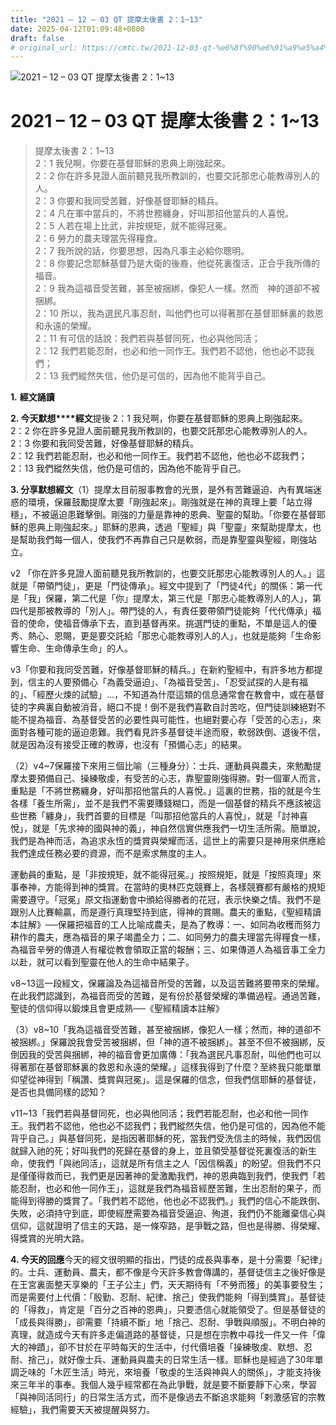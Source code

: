 ```yaml
---
title: "2021 – 12 – 03 QT 提摩太後書 2：1~13"
date: 2025-04-12T01:09:48+0800
draft: false
# original_url: https://cmtc.tw/2021-12-03-qt-%e6%8f%90%e6%91%a9%e5%a4%aa%e5%be%8c%e6%9b%b8-2%ef%bc%9a113
---
```


![2021 – 12 – 03 QT 提摩太後書 2：1~13](/images/qt.jpg   "2021 – 12 – 03 QT 提摩太後書 2：1~13")

# 2021 – 12 – 03 QT 提摩太後書 2：1~13

> 提摩太後書 2：1~13  
> 2：1 我兒啊，你要在基督耶穌的恩典上剛強起來。  
> 2：2 你在許多見證人面前聽見我所教訓的，也要交託那忠心能教導別人的人。  
> 2：3 你要和我同受苦難，好像基督耶穌的精兵。  
> 2：4 凡在軍中當兵的，不將世務纏身，好叫那招他當兵的人喜悅。  
> 2：5 人若在場上比武，非按規矩，就不能得冠冕。  
> 2：6 勞力的農夫理當先得糧食。  
> 2：7 我所說的話，你要思想，因為凡事主必給你聰明。  
> 2：8 你要記念耶穌基督乃是大衛的後裔，他從死裏復活，正合乎我所傳的福音。  
> 2：9 我為這福音受苦難，甚至被捆綁，像犯人一樣。然而　神的道卻不被捆綁。  
> 2：10 所以，我為選民凡事忍耐，叫他們也可以得著那在基督耶穌裏的救恩和永遠的榮耀。  
> 2：11 有可信的話說：我們若與基督同死，也必與他同活；  
> 2：12 我們若能忍耐，也必和他一同作王。我們若不認他，他也必不認我們；  
> 2：13 我們縱然失信，他仍是可信的，因為他不能背乎自己。

**1.** **經文誦讀**

**2. 今天默想****經文**提後 2：1 我兒啊，你要在基督耶穌的恩典上剛強起來。  
2：2 你在許多見證人面前聽見我所教訓的，也要交託那忠心能教導別人的人。  
2：3 你要和我同受苦難，好像基督耶穌的精兵。  
2：12 我們若能忍耐，也必和他一同作王。我們若不認他，他也必不認我們；  
2：13 我們縱然失信，他仍是可信的，因為他不能背乎自己。

**3. 分享默想經文**（1）提摩太目前服事教會的光景，是外有苦難逼迫、內有異端迷惑的環境，保羅鼓勵提摩太要「剛強起來」。剛強就是在神的真理上要「站立得穩」，不被逼迫患難擊倒。剛強的力量是靠神的恩典、聖靈的幫助。「你要在基督耶穌的恩典上剛強起來。」耶穌的恩典，透過「聖經」與「聖靈」來幫助提摩太，也是幫助我們每一個人，使我們不再靠自己只是軟弱，而是靠聖靈與聖經，剛強站立。

v2 「你在許多見證人面前聽見我所教訓的，也要交託那忠心能教導別人的人。」這就是「帶領門徒」，更是「門徒傳承」。經文中提到了「門徒4代」的關係：第一代是「我」保羅，第二代是「你」提摩太，第三代是「那忠心能教導別人的人」，第四代是那被教導的「別人」。帶門徒的人，有責任要帶領門徒能夠「代代傳承」福音的使命，使福音傳承下去，直到基督再來。挑選門徒的重點，不單是這人的優秀、熱心、恩賜，更是要交託給「那忠心能教導別人的人」，也就是能夠「生命影響生命、生命傳承生命」的人。

v3「你要和我同受苦難，好像基督耶穌的精兵。」在新約聖經中，有許多地方都提到，信主的人要預備心「為義受逼迫」、「為福音受苦」、「忍受試探的人是有福的」、「經歷火煉的試驗」…，不知道為什麼這類的信息通常會在教會中，或在基督徒的字典裏自動被消音，絕口不提！倒不是我們喜歡自討苦吃，但門徒訓練絕對不能不提為福音、為基督受苦的必要性與可能性，也絕對要心存「受苦的心志」，來面對各種可能的逼迫患難。我們看見許多基督徒半途而廢，軟弱跌倒、退後不信，就是因為沒有接受正確的教導，也沒有「預備心志」的結果。

（2）v4~7保羅接下來用三個比喻（三種身分）：士兵、運動員與農夫，來勉勵提摩太要預備自己、操練敬虔，有受苦的心志，靠聖靈剛強得勝。對一個軍人而言，重點是「不將世務纏身，好叫那招他當兵的人喜悅。」這裏的世務，指的就是今生各樣「養生所需」，並不是我們不需要賺錢糊口，而是一個基督的精兵不應該被這些世務「纏身」，我們首要的目標是「叫那招他當兵的人喜悅」，就是「討神喜悅」，就是「先求神的國與神的義」，神自然信實供應我們一切生活所需。簡單說，我們是為神而活，為追求永恆的獎賞與榮耀而活，這世上的需要只是神用來供應給我們達成任務必要的資源，而不是索求無度的主人。

運動員的重點，是「非按規矩，就不能得冠冕。」按照規矩，就是「按照真理」來事奉神，方能得到神的獎賞。在當時的奧林匹克競賽上，各樣競賽都有嚴格的規矩需要遵守。「冠冕」原文指運動會中頒給得勝者的花冠，表示快樂之情。我們不是跟別人比賽輸贏，而是遵行真理堅持到底，得神的賞賜。農夫的重點，《聖經精讀本註解》──保羅把福音的工人比喻成農夫，是為了教導：一、如同為收穫而努力耕作的農夫，應為福音的果子竭盡全力；二、如同勞力的農夫理當先得糧食一樣，為福音辛勞的傳道人有權從教會領取正當的報酬；三、如果傳道人為福音事工全力以赴，就可以看到聖靈在他人的生命中結果子。

v8~13這一段經文，保羅論及為這福音所受的苦難，以及這苦難將要帶來的榮耀。在此我們認識到，為福音而受的苦難，是有份於基督榮耀的準備過程。通過苦難，聖徒的信仰得以鍛煉且會更成熟──《聖經精讀本註解》

（3）v8~10「我為這福音受苦難，甚至被捆綁，像犯人一樣；然而，神的道卻不被捆綁。」保羅說我會受苦被捆綁，但「神的道不被捆綁」。甚至不但不被捆綁，反倒因我的受苦與捆綁，神的福音會更加廣傳：「我為選民凡事忍耐，叫他們也可以得著那在基督耶穌裏的救恩和永遠的榮耀。」這樣我得到了什麼？至終我只能單單仰望從神得到「稱讚、獎賞與冠冕」。這是保羅的信念，但我們信耶穌的基督徒，是否也具備同樣的認知？

v11~13「我們若與基督同死，也必與他同活；我們若能忍耐，也必和他一同作王。我們若不認他，他也必不認我們；我們縱然失信，他仍是可信的，因為他不能背乎自己。」與基督同死，是指因著耶穌的死，當我們受洗信主的時候，我們因信就歸入祂的死；好叫我們的死歸在基督的身上，並且領受基督從死裏復活的新生命，使我們「與祂同活」，這就是所有信主之人「因信稱義」的盼望。但我們不只是僅僅得救而已，我們更是因著神的愛激勵我們，神的恩典臨到我們，使我們「若能忍耐，也必和他一同作王」，這就是我們為福音經歷苦難，生出忍耐的果子，而能得到得勝的獎賞了。「我們若不認他，他也必不認我們。」我們的信心不能跌倒、失敗，必須持守到底，即使經歷需要為福音受逼迫、殉道，我們仍不能離棄信心與信仰，這就證明了信主的天路，是一條窄路，是爭戰之路，但也是得勝、得榮耀、得獎賞的光明大路。

**4. 今天的回應**今天的經文很明顯的指出，門徒的成長與事奉，是十分需要「紀律」的。士兵、運動員、農夫，都不像是今天許多教會傳講的，基督徒信主之後好像是在王宮裏面整天享樂的「王子公主」們，天天期待有「不勞而獲」的美事要發生；而是需要付上代價：「殷勤、忍耐、紀律、捨己」使我們能夠「得到獎賞」。基督徒的「得救」，肯定是「百分之百神的恩典」，只要憑信心就能領受了。但是基督徒的「成長與得勝」，卻需要「持續不斷」地「捨己、忍耐、爭戰與順服」。不明白神的真理，就造成今天有許多走偏道路的基督徒，只是想在宗教中尋找一件又一件「偉大的神蹟」，卻不甘於在平時每天的生活中，付代價培養「操練敬虔、默想、忍耐、捨己」，就好像士兵、運動員與農夫的日常生活一樣。耶穌也是經過了30年單調乏味的「木匠生活」時光，來培養「敬虔的生活與神與人的關係」，才能支持後來三年半的事奉。我個人幾乎經常都在為此爭戰，就是要不斷要靜下心來，學習「與神同活同行」的日常生活方式，而不是像過去不斷追求能夠「剌激感官的宗教經驗」，我們需要天天被提醒與努力。